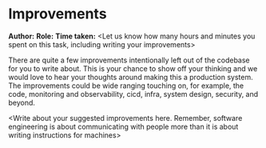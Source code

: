 # Improvements

**Author:** <Your name here>
**Role:** <The role title you have applied for>
**Time taken:** <Let us know how many hours and minutes you spent on this task, including writing your improvements>

There are quite a few improvements intentionally left out of the codebase for you to write about. This is your chance to show off your thinking and we would love to hear your thoughts around making this a production system. The improvements could be wide ranging touching on, for example, the code, monitoring and observability, cicd, infra, system design, security, and beyond.

<Write about your suggested improvements here. Remember, software engineering is about communicating with people more than it is about writing instructions for machines>